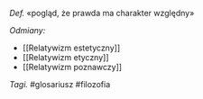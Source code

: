 _Def._ «pogląd, że prawda ma charakter względny»

_Odmiany:_
- [[Relatywizm estetyczny]]
- [[Relatywizm etyczny]]
- [[Relatywizm poznawczy]]

_Tagi._ #glosariusz #filozofia 